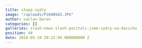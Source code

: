 ```yaml
---
title: stopa vydry
image: "/uploads/P1040563.JPG"
author: vaclav-beran
categories: []
galleries: slash-news-slash-pocitali-jsme-vydry-na-dacicku
position: 44
date: 2016-05-18 20:22:56.000000000 Z
---
```

